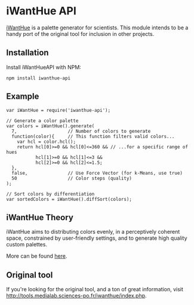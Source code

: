 # iWantHue API
[iWantHue](https://github.com/medialab/iwanthue) is a palette generator for scientists. This module intends to be a handy port of the original tool for inclusion in other projects.

## Installation
Install iWantHueAPI with NPM:
```
npm install iwanthue-api
```

## Example
```
var iWantHue = require('iwanthue-api');

// Generate a color palette
var colors = iWantHue().generate(
  7,                   // Number of colors to generate
  function(color){     // This function filters valid colors...
    var hcl = color.hcl();
    return hcl[0]>=0 && hcl[0]<=360 && // ...for a specific range of hues
           hcl[1]>=0 && hcl[1]<=3 &&
           hcl[2]>=0 && hcl[2]<=1.5;
  },
  false,               // Use Force Vector (for k-Means, use true)
  50                   // Color steps (quality)
);

// Sort colors by differentiation
var sortedColors = iWantHue().diffSort(colors);
```

## iWantHue Theory
iWantHue aims to distributing colors evenly, in a perceptively coherent space,
constrained by user-friendly settings, and to generate high quality custom palettes.

More can be found [here](http://tools.medialab.sciences-po.fr/iwanthue/theory.php).

## Original tool
If you're looking for the original tool, and a ton of great information, visit http://tools.medialab.sciences-po.fr/iwanthue/index.php.

